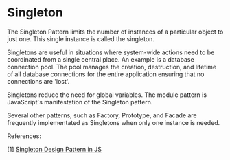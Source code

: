 # Singleton

The Singleton Pattern limits the number of instances of a particular object to just one. This single instance is called the 
singleton.

Singletons are useful in situations where system-wide actions need to be coordinated from a single central place. An example is 
a database connection pool. The pool manages the creation, destruction, and lifetime of all database connections for the entire application
ensuring that no connections are 'lost'.

Singletons reduce the need for global variables.
The module pattern is JavaScript`s manifestation of the Singleton pattern.

Several other patterns, such as Factory, Prototype, and Facade are frequently implementated as Singletons when only one instance is needed.

References:

[1] [Singleton Design Pattern in JS](http://www.dofactory.com/javascript/singleton-design-pattern)
